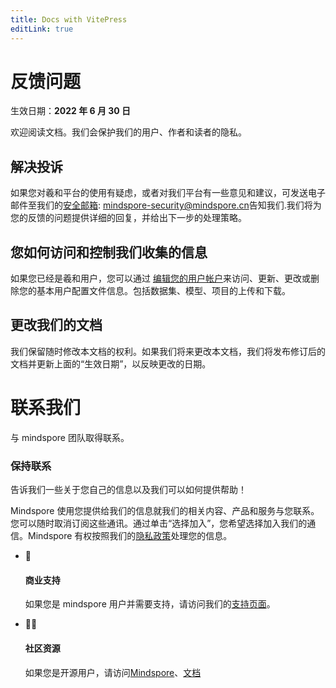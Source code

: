 ```yaml
---
title: Docs with VitePress
editLink: true
---
```

# 反馈问题

生效日期：**2022 年 6 月 30 日**

欢迎阅读文档。我们会保护我们的用户、作者和读者的隐私。

## 解决投诉

如果您对羲和平台的使用有疑虑，或者对我们平台有一些意见和建议，可发送电子邮件至我们的[安全邮箱](https://www.mindspore.cn/security): [mindspore-security@mindspore.cn](mailto:mindspore-security@mindspore.cn)告知我们.我们将为您的反馈的问题提供详细的回复，并给出下一步的处理策略。

## 您如何访问和控制我们收集的信息

如果您已经是羲和用户，您可以通过 [编辑您的用户帐户]()来访问、更新、更改或删除您的基本用户配置文件信息。包括数据集、模型、项目的上传和下载。

## 更改我们的文档

我们保留随时修改本文档的权利。如果我们将来更改本文档，我们将发布修订后的文档并更新上面的“生效日期”，以反映更改的日期。

# 联系我们

与 mindspore 团队取得联系。

### 保持联系

告诉我们一些关于您自己的信息以及我们可以如何提供帮助！

Mindspore 使用您提供给我们的信息就我们的相关内容、产品和服务与您联系。您可以随时取消订阅这些通讯。通过单击“选择加入”，您希望选择加入我们的通信。Mindspore 有权按照我们的[隐私政策]()处理您的信息。

- 🤲

  #### 商业支持

  如果您是 mindspore 用户并需要支持，请访问我们的[支持页面]()。

- 👨‍💻

  #### 社区资源

  如果您是开源用户，请访问[Mindspore](https://www.mindspore.cn/community)、[文档]()

  ​
